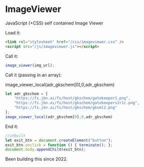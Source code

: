 # ImageViewer
JavaScript (+CSS) self contained Image Viewer

Load it:
```html
<link rel="stylesheet" href="/css/imageviewer.css" />
<script src="/js/imageviewer.js"></script>
```

Call it:
```javascript
image_viewer(img_url);
```

Call it (passing in an array):

image_viewer_local(adr_gkschem[0],0,adr_gkschem)

```javascript
let adr_gkschem = [
    "https://fs.jbn.ai/fs/host/gkschem/gatekeeper1.png",
    "https://fs.jbn.ai/fs/host/gkschem/gatekeeperv2r1c.png",
    "https://fs.jbn.ai/fs/host/gkschem/gkuml2.png"
];
image_viewer_local(adr_gkschem[0],0,adr_gkschem)
```


End it:
```javascript
//inbuilt
let exit_btn = document.createElement("button");
exit_btn.onclick = function () { terminate(); };
document.body.appendChild(exit_btn);
```


Been building this since 2022.
